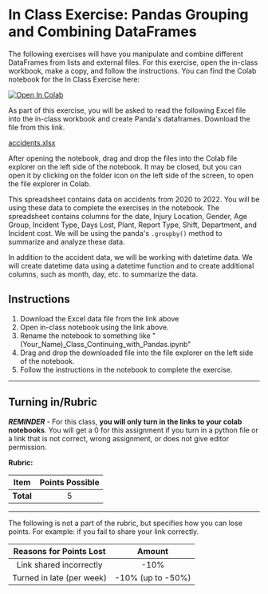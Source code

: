 # In Class Exercise: Pandas Grouping and Combining DataFrames

The following exercises will have you manipulate and combine different DataFrames from lists and external files. For this exercise, open the in-class workbook, make a copy, and follow the instructions. You can find the Colab notebook for the In Class Exercise here:

<a href="https://colab.research.google.com/github/byu-cce270/content/blob/main/docs/unit3/03_continuing_pandas/(Starter_Notebook)_Class_Continuing_with_Pandas.ipynb" target="_blank"><img src="https://colab.research.google.com/assets/colab-badge.svg" alt="Open In Colab"/></a>

As part of this exercise, you will be asked to read the following Excel file into the in-class workbook and create Panda's dataframes. Download the file from this link.

[accidents.xlsx](data/accidents.xlsx)

After opening the notebook, drag and drop the files into the Colab file explorer on the left side of the notebook. It may be closed, but you can open it by clicking on the folder icon on the left side of the screen, to open the file explorer in Colab. 

This spreadsheet contains data on accidents from 2020 to 2022. You will be using these data to complete the exercises in the notebook. The spreadsheet contains columns for the date, Injury Location, Gender, Age Group, Incident Type, Days Lost, Plant, Report Type, Shift, Department, and Incident cost. We will be using the panda's `.groupby()` method to summarize and analyze these data. 

In addition to the accident data, we will be working with datetime data. We will  create datetime data using a datetime function and to create additional columns, such as month, day, etc. to  summarize the data.

## Instructions
1. Download the Excel data file from the link above
2. Open in-class notebook using the link above.
3. Rename the notebook to something like "(Your_Name)_Class_Continuing_with_Pandas.ipynb"
4. Drag and drop the downloaded file into the file explorer on the left side of the notebook.
5. Follow the instructions in the notebook to complete the exercise.
   
---
			
## Turning in/Rubric

**_REMINDER_** - For this class, **you will only turn in the links to your colab notebooks**. You will get a 0 for this assignment if you turn in a python file or a link that is not correct, wrong assignment, or does not give editor permission.

**Rubric:**

|                      Item                      | Points Possible |
|:----------------------------------------------:|:---------------:|
| <div style="text-align: right">**Total**</div> |        5        |

---

The following is not a part of the rubric, but specifies how you can lose points. For example: if you fail to share your link correctly.

| **Reasons for Points Lost** |    **Amount**     |  
|:---------------------------:|:-----------------:|
|   Link shared incorrectly   |       -10%        |
|  Turned in late (per week)  | -10% (up to -50%) |